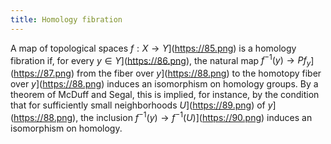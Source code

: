 ```yaml
---
title: Homology fibration
---
```


A map of topological spaces $f: X \rightarrow Y$](https://85.png) is a homology fibration if, for every $y \in Y$](https://86.png), the natural map $f^{-1}(y)
\rightarrow Pf_y$](https://87.png) from the fiber over $y$](https://88.png) to the homotopy fiber over $y$](https://88.png) induces an isomorphism on homology groups. By a theorem of McDuff and Segal, this is implied, for instance, by the condition that for sufficiently small neighborhoods $U$](https://89.png) of $y$](https://88.png), the inclusion $f^{-1}(y)
\rightarrow f^{-1}(U)$](https://90.png) induces an isomorphism on homology.
